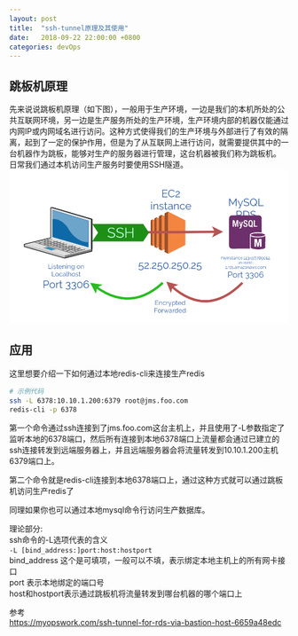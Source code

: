 ```yaml
---
layout: post
title:  "ssh-tunnel原理及其使用"
date:   2018-09-22 22:00:00 +0800
categories: devOps
---
```

## 跳板机原理

先来说说跳板机原理（如下图），一般用于生产环境，一边是我们的本机所处的公共互联网环境，另一边是生产服务所处的生产环境，生产环境内部的机器仅能通过内网IP或内网域名进行访问。这种方式使得我们的生产环境与外部进行了有效的隔离，起到了一定的保护作用，但是为了从互联网上进行访问，就需要提供其中的一台机器作为跳板，能够对生产的服务器进行管理，这台机器被我们称为跳板机。
日常我们通过本机访问生产服务时要使用SSH隧道。
![ssh-tunnel](/assets/ssh-tunnel.png)

## 应用

这里想要介绍一下如何通过本地redis-cli来连接生产redis

```bash
# 示例代码
ssh -L 6378:10.10.1.200:6379 root@jms.foo.com
redis-cli -p 6378
```

第一个命令通过ssh连接到了jms.foo.com这台主机上，并且使用了-L参数指定了监听本地的6378端口，然后所有连接到本地6378端口上流量都会通过已建立的ssh连接转发到远端服务器上，并且远端服务器会将流量转发到10.10.1.200主机6379端口上。

第二个命令就是redis-cli连接到本地6378端口上，通过这种方式就可以通过跳板机访问生产redis了

同理如果你也可以通过本地mysql命令行访问生产数据库。

理论部分:  
ssh命令的-L选项代表的含义  
`-L [bind_address:]port:host:hostport`  
bind_address 这个是可填项，一般可以不填，表示绑定本地主机上的所有网卡接口  
port 表示本地绑定的端口号  
host和hostport表示通过跳板机将流量转发到哪台机器的哪个端口上

参考  
<https://myopswork.com/ssh-tunnel-for-rds-via-bastion-host-6659a48edc>